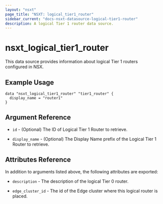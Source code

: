 ```yaml
---
layout: "nsxt"
page_title: "NSXT: logical_tier1_router"
sidebar_current: "docs-nsxt-datasource-logical-tier1-router"
description: A logical Tier 1 router data source.
---
```


# nsxt_logical_tier1_router

This data source provides information about logical Tier 1 routers configured in NSX.

## Example Usage

```hcl
data "nsxt_logical_tier1_router" "tier1_router" {
  display_name = "router1"
}
```

## Argument Reference

* `id` - (Optional) The ID of Logical Tier 1 Router to retrieve.

* `display_name` - (Optional) The Display Name prefix of the Logical Tier 1 Router to retrieve.

## Attributes Reference

In addition to arguments listed above, the following attributes are exported:

* `description` - The description of the logical Tier 0 router.

* `edge_cluster_id` - The id of the Edge cluster where this logical router is placed.
